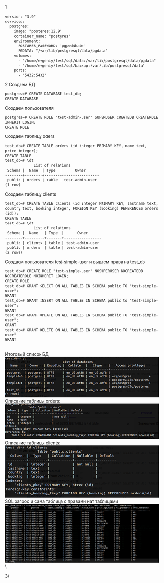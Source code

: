 1
```
version: "3.9"
services:
  postgres:
    image: "postgres:12.9"
    container_name: "postgres"
    environment:
      POSTGRES_PASSWORD: "pgpwd4habr"
      PGDATA: "/var/lib/postgresql/data/pgdata"
    volumes:
      - "/home/evgeniy/test/sql/data:/var/lib/postgresql/data/pgdata"
      - "/home/evgeniy/test/sql/backup:/var/lib/postgresql/data"
    ports:
      - "5432:5432"
```
2
Создаем БД
```
postgres=# CREATE DATABASE test_db;
CREATE DATABASE
```
Создаем пользователя
```
postgres=# CREATE ROLE "test-admin-user" SUPERUSER CREATEDB CREATEROLE INHERIT LOGIN;
CREATE ROLE
```
Создаем таблицу oders
```
test_db=# CREATE TABLE orders (id integer PRIMARY KEY, name text, price integer);
CREATE TABLE
test_db=# \dt
             List of relations
 Schema |  Name  | Type  |      Owner      
--------+--------+-------+-----------------
 public | orders | table | test-admin-user
(1 row)
```
Создаем таблицу clients
```
test_db=# CREATE TABLE clients (id integer PRIMARY KEY, lastname text, country text, booking integer, FOREIGN KEY (booking) REFERENCES orders (id));
CREATE TABLE
test_db=# \dt
             List of relations
 Schema |  Name   | Type  |      Owner      
--------+---------+-------+-----------------
 public | clients | table | test-admin-user
 public | orders  | table | test-admin-user
(2 rows)
```
Создаем пользователя test-simple-user и выдаем права на test_db
```
test_db=# CREATE ROLE "test-simple-user" NOSUPERUSER NOCREATEDB NOCREATEROLE NOINHERIT LOGIN;
CREATE ROLE
test_db=# GRANT SELECT ON ALL TABLES IN SCHEMA public TO "test-simple-user";
GRANT
test_db=# GRANT INSERT ON ALL TABLES IN SCHEMA public to "test-simple-user";
GRANT
test_db=# GRANT UPDATE ON ALL TABLES IN SCHEMA public TO "test-simple-user";
GRANT
test_db=# GRANT DELETE ON ALL TABLES IN SCHEMA public TO "test-simple-user"
GRANT
```
\
Итоговый список БД \
![итоговый список баз данных](https://github.com/evgenfomin/devops-netology/blob/main/virt_bd/HomeWork6.2/Screenshot%20from%202021-12-04%2013-42-10.png) \
Описание таблицы orders: \
![orders](https://github.com/evgenfomin/devops-netology/blob/main/virt_bd/HomeWork6.2/Screenshot%20from%202021-12-04%2015-56-06.png) \
Описание таблицы clients: \
![clients](https://github.com/evgenfomin/devops-netology/blob/main/virt_bd/HomeWork6.2/Screenshot%20from%202021-12-04%2015-58-59.png) \
SQL запрос и сама таблица с правами нат таблицами \
![sql_order](https://github.com/evgenfomin/devops-netology/blob/main/virt_bd/HomeWork6.2/Screenshot%20from%202021-12-04%2016-06-14.png) \

3\
